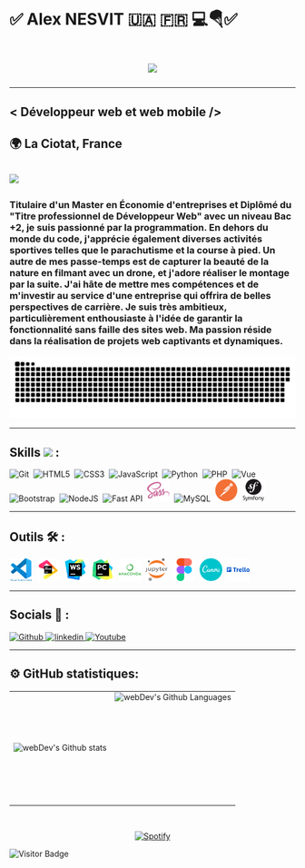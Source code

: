  # ✅ Alex NESVIT 🇺🇦 🇫🇷 💻🪂✅
<h1 align="center">
  <a href="https://git.io/typing-svg">
    <img src="https://readme-typing-svg.herokuapp.com/?lines=Salut+👋+!;Ravi+de+vous+voir!;Je+suis+Alex;<+Développeur+web+/>;Bienvenue+sur+ma+page!;🇺🇦+🇫🇷+💻+🪂&center=true&size=30">
  </a>
</h1>

------

## < Développeur web et web mobile /> 
## 🌍 La Ciotat, France 
![](https://github.com/mscoutermarsh/mscoutermarsh/blob/master/teeter.gif?raw=true)
---

### Titulaire d'un Master en Économie d'entreprises et Diplômé du "Titre professionnel de Développeur Web" avec un niveau Bac +2, je suis passionné par la programmation. En dehors du monde du code, j'apprécie également diverses activités sportives telles que le parachutisme et la course à pied. Un autre de mes passe-temps est de capturer la beauté de la nature en filmant avec un drone, et j'adore réaliser le montage par la suite. J'ai hâte de mettre mes compétences et de m'investir au service d'une entreprise qui offrira de belles perspectives de carrière. Je suis très ambitieux, particulièrement enthousiaste à l'idée de garantir la fonctionnalité sans faille des sites web. Ma passion réside dans la réalisation de projets web captivants et dynamiques. 

<p align="center">
 <img width="800" src="assets/github-snake.svg" alt="snake"/>
</p>

---

## Skills <img src="https://media.giphy.com/media/WUlplcMpOCEmTGBtBW/giphy.gif" width="30px"> :

<div>
 <img src="https://raw.githubusercontent.com/danielcranney/readme-generator/main/public/icons/skills/git-colored.svg" width="40" height="40" alt="Git" />&nbsp;
 <img src="https://raw.githubusercontent.com/danielcranney/readme-generator/main/public/icons/skills/html5-colored.svg" width="40" height="40" alt="HTML5" />&nbsp;
 <img src="https://raw.githubusercontent.com/danielcranney/readme-generator/main/public/icons/skills/css3-colored.svg" width="40" height="40" alt="CSS3" />&nbsp;
 <img src="https://raw.githubusercontent.com/danielcranney/readme-generator/main/public/icons/skills/javascript-colored.svg" width="40" height="40" alt="JavaScript" />&nbsp;
 <img src="https://raw.githubusercontent.com/danielcranney/readme-generator/main/public/icons/skills/python-colored.svg" width="40" height="40" alt="Python" />&nbsp;
 <img src="https://raw.githubusercontent.com/danielcranney/readme-generator/main/public/icons/skills/php-colored.svg" width="40" height="40" alt="PHP" />&nbsp;
 <img src="https://raw.githubusercontent.com/danielcranney/readme-generator/main/public/icons/skills/vuejs-colored.svg" width="40" height="40" alt="Vue" />&nbsp;
 <img src="https://raw.githubusercontent.com/danielcranney/readme-generator/main/public/icons/skills/bootstrap-colored.svg" width="40" height="40" alt="Bootstrap" />&nbsp;
 <img src="https://raw.githubusercontent.com/danielcranney/readme-generator/main/public/icons/skills/nodejs-colored.svg" width="40" height="40" alt="NodeJS" />&nbsp;
 <img src="https://raw.githubusercontent.com/danielcranney/readme-generator/main/public/icons/skills/fastapi-colored.svg" width="40" height="40" alt="Fast API" />&nbsp;
 <img src="https://github.com/devicons/devicon/blob/master/icons/sass/sass-original.svg" width="40" height="40" alt="SASS" />&nbsp;
 <img src="https://raw.githubusercontent.com/danielcranney/readme-generator/main/public/icons/skills/mysql-colored.svg" width="40" height="40" alt="MySQL" />&nbsp;
 <img src="https://github.com/devicons/devicon/blob/master/icons/postman/postman-original.svg" title="postman" alt="postman" width="40" height="40"/>&nbsp;
 <img src="https://github.com/devicons/devicon/blob/master/icons/symfony/symfony-original-wordmark.svg" title="symfony" alt="symfony" width="40" height="40"/>&nbsp;
</div>

---

## Outils 🛠 :

<div>
 <img src="https://github.com/devicons/devicon/blob/master/icons/vscode/vscode-original-wordmark.svg" title="vscode" alt="vscode" width="40" height="40"/>&nbsp;
 <img src="https://github.com/devicons/devicon/blob/master/icons/jetbrains/jetbrains-original.svg" title="jetbrains" alt="jetbrains" width="40" height="40"/>&nbsp;
 <img src="https://github.com/devicons/devicon/blob/master/icons/webstorm/webstorm-original.svg" title="fwebstorm" alt="webstorm" width="40" height="40"/>&nbsp;
 <img src="https://github.com/devicons/devicon/blob/master/icons/pycharm/pycharm-original.svg" title="pycharm" alt="pycharm" width="40" height="40"/>&nbsp;
 <img src="https://github.com/devicons/devicon/blob/master/icons/anaconda/anaconda-original-wordmark.svg" title="anaconda alt="anaconda" width="40" height="40"/>&nbsp;
 <img src="https://github.com/devicons/devicon/blob/master/icons/jupyter/jupyter-original-wordmark.svg" title="jupyter" alt="jupyter" width="40" height="40"/>&nbsp;
 <img src="https://github.com/devicons/devicon/blob/master/icons/figma/figma-original.svg" title="figma" alt="figma" width="40" height="40"/>&nbsp;
 <img src="https://github.com/devicons/devicon/blob/master/icons/canva/canva-original.svg" title="canva" alt="canva" width="40" height="40"/>&nbsp;
 <img src="https://github.com/devicons/devicon/blob/master/icons/trello/trello-plain-wordmark.svg" title="ftrello" alt="trello" width="40" height="40"/>&nbsp;
</div>

---

## Socials 🤝 :

 <div id="badges">
    <a href="https://www.github.com/AlexNesvit" target="_blank">
      <img src="https://raw.githubusercontent.com/danielcranney/readme-generator/main/public/icons/socials/github-dark.svg" width="40" height="40" alt="Github"/>
    </a>
    <a href="https://www.linkedin.com/in/alexnesvit" target="_blank">
      <img src="https://cdn-icons-png.flaticon.com/512/2504/2504799.png" width="40" height="40" alt="linkedin" />
    </a>
    <a href="https://www.youtube.com/@MetlaAlex" target="_blank">
      <img src="https://cdn-icons-png.flaticon.com/512/3670/3670147.png" width="40" height="40" alt="Youtube"/>
    </a>
  </div>

  ---

## ⚙️ GitHub statistiques:

<table>
  <tr>
    <td>
      <img align="left" src="http://github-readme-streak-stats.herokuapp.com?user=AlexNesvit&theme=dark&background=000000" alt="webDev's Github stats" />
    </td>
    <td>
      <img height="195px" align="right" alt="webDev's Github Languages" src="https://github-readme-stats-sigma-five.vercel.app/api/top-langs/?username=AlexNesvit&layout=compact&theme=vision-friendly-dark" />
    </td>
  </tr>
</table>


&nbsp;<div align="center">
  [![Spotify](https://novatorem.vercel.app/api/spotify?background_color=0d1117&border_color=ffffff)](https://open.spotify.com/user/omnitenebris)
</div>

<!--## Comptoir des visiteurs:
<p align="center">
<img src="https://profile-counter.glitch.me/AlexNesvit/count.svg" />
</p>   ---->

![Visitor Badge](https://visitor-badge.laobi.icu/badge?page_id=AlexNesvit)



